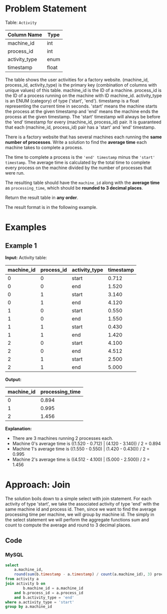 # Problem Statement
Table: `Activity`

| Column Name    | Type    |
|----------------|---------|
| machine_id     | int     |
| process_id     | int     |
| activity_type  | enum    |
| timestamp      | float   |

The table shows the user activities for a factory website.
(machine_id, process_id, activity_type) is the primary key (combination of columns with unique values) of this table.
machine_id is the ID of a machine.
process_id is the ID of a process running on the machine with ID machine_id.
activity_type is an ENUM (category) of type ('start', 'end').
timestamp is a float representing the current time in seconds.
'start' means the machine starts the process at the given timestamp and 'end' means the machine ends the process at the given timestamp.
The 'start' timestamp will always be before the 'end' timestamp for every (machine_id, process_id) pair.
It is guaranteed that each (machine_id, process_id) pair has a 'start' and 'end' timestamp.

There is a factory website that has several machines each running the **same number of processes**. Write a solution to find the **average time** each machine takes to complete a process.

The time to complete a process is the `'end' timestamp` minus the `'start' timestamp`. The average time is calculated by the total time to complete every process on the machine divided by the number of processes that were run.

The resulting table should have the `machine_id` along with the **average time** as `processing_time`, which should be **rounded to 3 decimal places**.

Return the result table in **any order**.

The result format is in the following example.
# Examples
## Example 1
**Input:** 
Activity table:

| machine_id | process_id | activity_type | timestamp |
|------------|------------|---------------|-----------|
| 0          | 0          | start         | 0.712     |
| 0          | 0          | end           | 1.520     |
| 0          | 1          | start         | 3.140     |
| 0          | 1          | end           | 4.120     |
| 1          | 0          | start         | 0.550     |
| 1          | 0          | end           | 1.550     |
| 1          | 1          | start         | 0.430     |
| 1          | 1          | end           | 1.420     |
| 2          | 0          | start         | 4.100     |
| 2          | 0          | end           | 4.512     |
| 2          | 1          | start         | 2.500     |
| 2          | 1          | end           | 5.000     |

**Output:** 

| machine_id | processing_time |
|------------|-----------------|
| 0          | 0.894           |
| 1          | 0.995           |
| 2          | 1.456           |

**Explanation:** 
- There are 3 machines running 2 processes each.
- Machine 0's average time is ((1.520 - 0.712) | (4.120 - 3.140)) / 2 = 0.894
- Machine 1's average time is ((1.550 - 0.550) | (1.420 - 0.430)) / 2 = 0.995
- Machine 2's average time is ((4.512 - 4.100) | (5.000 - 2.500)) / 2 = 1.456
# Approach: Join
The solution boils down to a simple select with join statement.
For each activity of type 'start', we take the associated activity of type 'end' with the same machine id and process id.
Then, since we want to find the average processing time per machine, we will group by machine id.
The simply in the select statement we will perform the aggregate functions sum and count to compute the average and round to 3 decimal places.
## Code
### MySQL
```sql
select 
    a.machine_id, 
    round(sum(b.timestamp - a.timestamp) / count(a.machine_id), 3) processing_time
from activity a
join activity b on 
        b.machine_id = a.machine_id 
    and b.process_id = a.process_id 
    and b.activity_type = 'end'
where a.activity_type = 'start'
group by a.machine_id
```